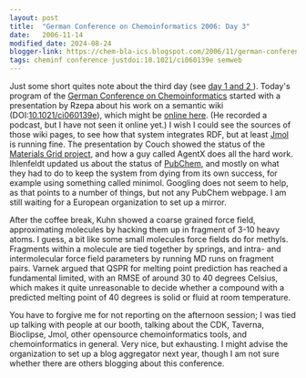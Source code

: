 ```yaml
---
layout: post
title:  "German Conference on Chemoinformatics 2006: Day 3"
date:   2006-11-14
modified_date: 2024-08-24
blogger-link: https://chem-bla-ics.blogspot.com/2006/11/german-conference-on-chemoinformatics_14.html
tags: cheminf conference justdoi:10.1021/ci060139e semweb
---
```


Just some short quites note about the third day (see [day 1 and 2 <i class="fa-solid fa-recycle fa-xs"></i>](https://chem-bla-ics.linkedchemistry.info/2006/11/13/german-conference-on-chemoinformatics.html)).
Today's program of the [German Conference on Chemoinformatics](http://scholle.oc.uni-kiel.de/users/cic/tagungen/workshop06/index.html)
started with a presentation by Rzepa about his work on a semantic wiki (DOI:[10.1021/ci060139e](https://doi.org/10.1021/ci060139e)),
which might be [online here](http://www.ch.ic.ac.uk/wiki/). (He recorded a podcast, but I have not seen it online yet.) I wish I could
see the sources of those wiki pages, to see how that system integrates RDF, but at least [Jmol](http://www.jmol.org/) is running fine.
The presentation by Couch showed the status of the [Materials Grid project](http://www.materialsgrid.org/), and how a guy called AgentX
does all the hard work. Ihlenfeldt updated us about the status of [PubChem](http://pubchem.ncbi.nlm.nih.gov/), and mostly on what they
had to do to keep the system from dying from its own success, for example using something called minimol. Googling does not seem to
help, as that points to a number of things, but not any PubChem webpage. I am still waiting for a European organization to set up a mirror.

After the coffee break, Kuhn showed a coarse grained force field, approximating molecules by hacking them up in fragment of 3-10 heavy atoms.
I guess, a bit like some small molecules force fields do for methyls. Fragments within a molecule are tied together by springs, and intra-
and intermolecular force field parameters by running MD runs on fragment pairs. Varnek argued that QSPR for melting point prediction has
reached a fundamental limited, with an RMSE of around 30 to 40 degrees Celsius, which makes it quite unreasonable to decide whether a
compound with a predicted melting point of 40 degrees is solid or fluid at room temperature.

You have to forgive me for not reporting on the afternoon session; I was tied up talking with people at our booth, talking about the CDK,
Taverna, Bioclipse, Jmol, other opensource chemoinformatics tools, and chemoinformatics in general. Very nice, but exhausting. I might
advise the organization to set up a blog aggregator next year, though I am not sure whether there are others blogging about this conference.
